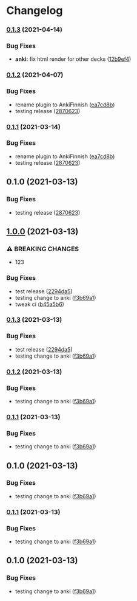 # Changelog

### [0.1.3](https://www.github.com/Coobaha/suomea/compare/v0.1.2...v0.1.3) (2021-04-14)


### Bug Fixes

* **anki:** fix html render for other decks ([12b9ef4](https://www.github.com/Coobaha/suomea/commit/12b9ef4948f47590c8534339e1778778982bbbff))

### [0.1.2](https://www.github.com/Coobaha/suomea/compare/v0.1.1...v0.1.2) (2021-04-07)


### Bug Fixes

* rename plugin to AnkiFinnish ([ea7cd8b](https://www.github.com/Coobaha/suomea/commit/ea7cd8be331f4c29a84c2d3aeafca8491f2c2759))
* testing release ([2870623](https://www.github.com/Coobaha/suomea/commit/28706239cd5f479fdbfc042ee24b509c2b50bc15))

### [0.1.1](https://www.github.com/Coobaha/suomea/compare/v0.1.0...v0.1.1) (2021-03-14)


### Bug Fixes

* rename plugin to AnkiFinnish ([ea7cd8b](https://www.github.com/Coobaha/suomea/commit/ea7cd8be331f4c29a84c2d3aeafca8491f2c2759))
* testing release ([2870623](https://www.github.com/Coobaha/suomea/commit/28706239cd5f479fdbfc042ee24b509c2b50bc15))

## 0.1.0 (2021-03-13)


### Bug Fixes

* testing release ([2870623](https://www.github.com/Coobaha/suomea/commit/28706239cd5f479fdbfc042ee24b509c2b50bc15))

## [1.0.0](https://www.github.com/Coobaha/learning-finnish/compare/v0.1.3...v1.0.0) (2021-03-13)


### ⚠ BREAKING CHANGES

* 123

### Bug Fixes

* test release ([2294da5](https://www.github.com/Coobaha/learning-finnish/commit/2294da585589c92694d706493a916402b694b04f))
* testing change to anki ([f3b69a1](https://www.github.com/Coobaha/learning-finnish/commit/f3b69a14cd16e9787c22e2fc3684a32cf86aef8e))
* tweak ci ([b45a5b6](https://www.github.com/Coobaha/learning-finnish/commit/b45a5b6c533f51ab7e9f06b0bc65d5b2ec3ef711))

### [0.1.3](https://www.github.com/Coobaha/learning-finnish/compare/v0.1.2...v0.1.3) (2021-03-13)


### Bug Fixes

* test release ([2294da5](https://www.github.com/Coobaha/learning-finnish/commit/2294da585589c92694d706493a916402b694b04f))
* testing change to anki ([f3b69a1](https://www.github.com/Coobaha/learning-finnish/commit/f3b69a14cd16e9787c22e2fc3684a32cf86aef8e))

### [0.1.2](https://www.github.com/Coobaha/learning-finnish/compare/v0.1.1...v0.1.2) (2021-03-13)


### Bug Fixes

* testing change to anki ([f3b69a1](https://www.github.com/Coobaha/learning-finnish/commit/f3b69a14cd16e9787c22e2fc3684a32cf86aef8e))

### [0.1.1](https://www.github.com/Coobaha/learning-finnish/compare/v0.1.0...v0.1.1) (2021-03-13)


### Bug Fixes

* testing change to anki ([f3b69a1](https://www.github.com/Coobaha/learning-finnish/commit/f3b69a14cd16e9787c22e2fc3684a32cf86aef8e))

## 0.1.0 (2021-03-13)


### Bug Fixes

* testing change to anki ([f3b69a1](https://www.github.com/Coobaha/learning-finnish/commit/f3b69a14cd16e9787c22e2fc3684a32cf86aef8e))

### [0.1.1](https://www.github.com/Coobaha/learning-finnish/compare/v0.1.0...v0.1.1) (2021-03-13)


### Bug Fixes

* testing change to anki ([f3b69a1](https://www.github.com/Coobaha/learning-finnish/commit/f3b69a14cd16e9787c22e2fc3684a32cf86aef8e))

## 0.1.0 (2021-03-13)


### Bug Fixes

* testing change to anki ([f3b69a1](https://www.github.com/Coobaha/learning-finnish/commit/f3b69a14cd16e9787c22e2fc3684a32cf86aef8e))
